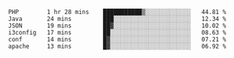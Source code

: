 
<!--START_SECTION:waka-->

```text
PHP        1 hr 28 mins    ███████████▒░░░░░░░░░░░░░   44.81 %
Java       24 mins         ███░░░░░░░░░░░░░░░░░░░░░░   12.34 %
JSON       19 mins         ██▓░░░░░░░░░░░░░░░░░░░░░░   10.02 %
i3config   17 mins         ██░░░░░░░░░░░░░░░░░░░░░░░   08.63 %
conf       14 mins         █▓░░░░░░░░░░░░░░░░░░░░░░░   07.21 %
apache     13 mins         █▓░░░░░░░░░░░░░░░░░░░░░░░   06.92 %
```

<!--END_SECTION:waka-->

<!--unk0e-ctrlmd-blitzh-->
